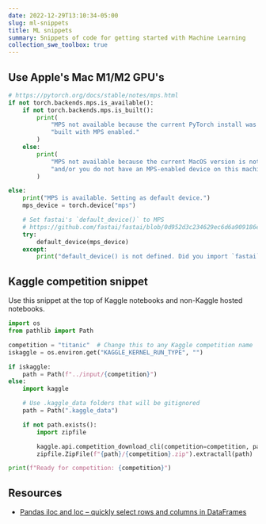 ```yaml
---
date: 2022-12-29T13:10:34-05:00
slug: ml-snippets
title: ML snippets
summary: Snippets of code for getting started with Machine Learning
collection_swe_toolbox: true
---
```


## Use Apple's Mac M1/M2 GPU's

```python
# https://pytorch.org/docs/stable/notes/mps.html
if not torch.backends.mps.is_available():
    if not torch.backends.mps.is_built():
        print(
            "MPS not available because the current PyTorch install was not "
            "built with MPS enabled."
        )
    else:
        print(
            "MPS not available because the current MacOS version is not 12.3+ "
            "and/or you do not have an MPS-enabled device on this machine."
        )

else:
    print("MPS is available. Setting as default device.")
    mps_device = torch.device("mps")

    # Set fastai's `default_device()` to MPS
    # https://github.com/fastai/fastai/blob/0d952d3c234629ec6d6a909186e79af3c5a9a1b8/fastai/torch_core.py#L271
    try:
        default_device(mps_device)
    except:
        print("default_device() is not defined. Did you import `fastai`?")

```


## Kaggle competition snippet

Use this snippet at the top of Kaggle notebooks and non-Kaggle hosted notebooks.

```python
import os
from pathlib import Path

competition = "titanic"  # Change this to any Kaggle competition name
iskaggle = os.environ.get("KAGGLE_KERNEL_RUN_TYPE", "")

if iskaggle:
    path = Path(f"../input/{competition}")
else:
    import kaggle

    # Use .kaggle_data folders that will be gitignored
    path = Path(".kaggle_data")

    if not path.exists():
        import zipfile

        kaggle.api.competition_download_cli(competition=competition, path=str(path))
        zipfile.ZipFile(f"{path}/{competition}.zip").extractall(path)

print(f"Ready for competition: {competition}")
```

## Resources

- [Pandas iloc and loc – quickly select rows and columns in DataFrames](https://www.shanelynn.ie/pandas-iloc-loc-select-rows-and-columns-dataframe/)
